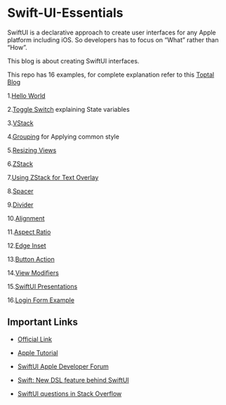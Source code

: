 
# Swift-UI-Essentials

SwiftUI is a declarative approach to create user interfaces for any Apple platform including iOS. So developers has to focus on “What” rather than “How”.

This blog is about creating SwiftUI interfaces.

This repo has 16 examples, for complete explanation refer to this [Toptal Blog](https://www.toptal.com/blog)

1.[Hello World](https://github.com/mansha99/Swift-UI-Essentials/blob/master/SwiftUILayouts/Ex01HelloWorld.swift )

2.[Toggle Switch](https://github.com/mansha99/Swift-UI-Essentials/blob/master/SwiftUILayouts/Ex02ToggleSwitch.swift ) explaining State variables

3.[VStack](https://github.com/mansha99/Swift-UI-Essentials/blob/master/SwiftUILayouts/Ex03VStack.swift )

4.[Grouping](https://github.com/mansha99/Swift-UI-Essentials/blob/master/SwiftUILayouts/Ex04Group.swift ) for Applying common style

5.[Resizing Views](https://github.com/mansha99/Swift-UI-Essentials/blob/master/SwiftUILayouts/Ex05Resize.swift )

6.[ZStack](https://github.com/mansha99/Swift-UI-Essentials/blob/master/SwiftUILayouts/Ex06ZStack.swift )

7.[Using ZStack for Text Overlay](https://github.com/mansha99/Swift-UI-Essentials/blob/master/SwiftUILayouts/Ex07ZStackOverlay.swift )

8.[Spacer](https://github.com/mansha99/Swift-UI-Essentials/blob/master/SwiftUILayouts/Ex08Spacer.swift )

9.[Divider](https://github.com/mansha99/Swift-UI-Essentials/blob/master/SwiftUILayouts/Ex09Divider.swift )

10.[Alignment](https://github.com/mansha99/Swift-UI-Essentials/blob/master/SwiftUILayouts/Ex10Alignment.swift )

11.[Aspect Ratio](https://github.com/mansha99/Swift-UI-Essentials/blob/master/SwiftUILayouts/Ex11AspectRatio.swift )

12.[Edge Inset](https://github.com/mansha99/Swift-UI-Essentials/blob/master/SwiftUILayouts/Ex12EdgeInset.swift )

13.[Button Action](https://github.com/mansha99/Swift-UI-Essentials/blob/master/SwiftUILayouts/Ex13ButtonAction.swift )

14.[View Modifiers](https://github.com/mansha99/Swift-UI-Essentials/blob/master/SwiftUILayouts/Ex14ViewModifier.swift )

15.[SwiftUI Presentations](https://github.com/mansha99/Swift-UI-Essentials/blob/master/SwiftUILayouts/Ex15Presentation.swift )

16.[Login Form Example](https://github.com/mansha99/Swift-UI-Essentials/blob/master/SwiftUILayouts/Ex16LoginForm.swift )

## Important Links

+ [Official Link](https://developer.apple.com/xcode/swiftui/)

+ [Apple Tutorial](https://developer.apple.com/tutorials/swiftui/creating-and-combining-views)

+ [SwiftUI Apple Developer Forum](https://forums.developer.apple.com/thread/117260)

+ [Swift: New DSL feature behind SwiftUI](https://forums.swift.org/t/important-evolution-discussion-of-the-new-dsl-feature-behind-swiftui/25168)

+ [SwiftUI questions in Stack Overflow](https://stackoverflow.com/questions/tagged/swiftui)

 





